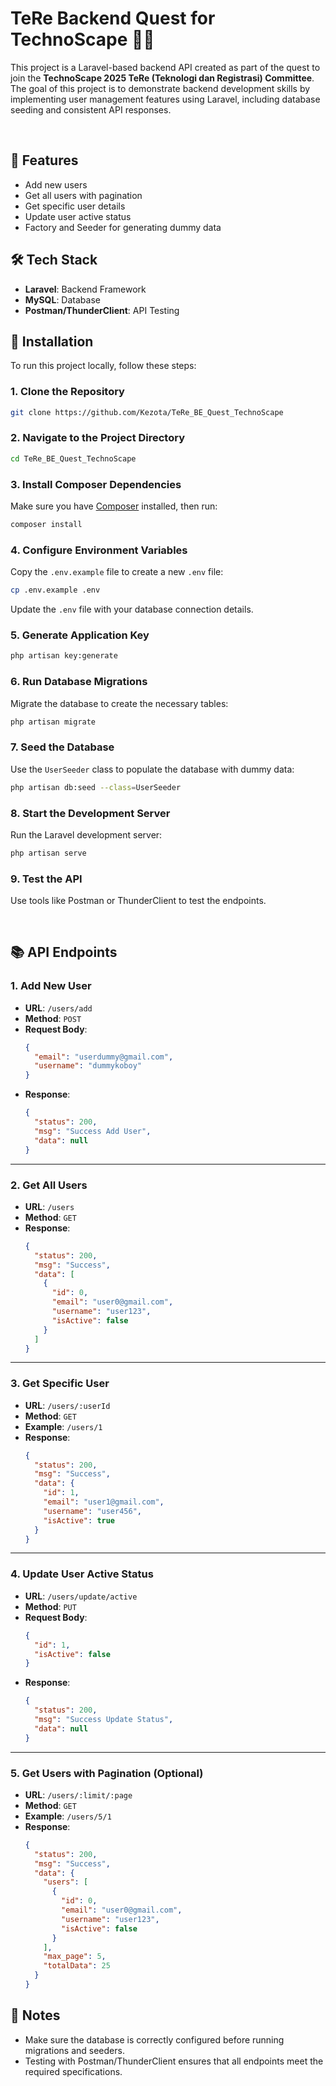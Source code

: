 # TeRe Backend Quest for TechnoScape 👨‍💻

This project is a Laravel-based backend API created as part of the quest to join the **TechnoScape 2025 TeRe (Teknologi dan Registrasi) Committee**. The goal of this project is to demonstrate backend development skills by implementing user management features using Laravel, including database seeding and consistent API responses.

<br>

## 🚀 Features
- Add new users
- Get all users with pagination
- Get specific user details
- Update user active status
- Factory and Seeder for generating dummy data

## 🛠️ Tech Stack
- **Laravel**: Backend Framework
- **MySQL**: Database
- **Postman/ThunderClient**: API Testing

## 🔧 Installation
To run this project locally, follow these steps:

### 1. Clone the Repository
```bash
git clone https://github.com/Kezota/TeRe_BE_Quest_TechnoScape
```

### 2. Navigate to the Project Directory
```bash
cd TeRe_BE_Quest_TechnoScape
```

### 3. Install Composer Dependencies
Make sure you have [Composer](https://getcomposer.org/) installed, then run:
```bash
composer install
```

### 4. Configure Environment Variables
Copy the `.env.example` file to create a new `.env` file:
```bash
cp .env.example .env
```
Update the `.env` file with your database connection details.

### 5. Generate Application Key
```bash
php artisan key:generate
```

### 6. Run Database Migrations
Migrate the database to create the necessary tables:
```bash
php artisan migrate
```

### 7. Seed the Database
Use the `UserSeeder` class to populate the database with dummy data:
```bash
php artisan db:seed --class=UserSeeder
```

### 8. Start the Development Server
Run the Laravel development server:
```bash
php artisan serve
```

### 9. Test the API
Use tools like Postman or ThunderClient to test the endpoints.

<br>

## 📚 API Endpoints

### 1. Add New User
- **URL**: `/users/add`
- **Method**: `POST`
- **Request Body**:
  ```json
  {
    "email": "userdummy@gmail.com",
    "username": "dummykoboy"
  }
  ```
- **Response**:
  ```json
  {
    "status": 200,
    "msg": "Success Add User",
    "data": null
  }
  ```

---

### 2. Get All Users
- **URL**: `/users`
- **Method**: `GET`
- **Response**:
  ```json
  {
    "status": 200,
    "msg": "Success",
    "data": [
      {
        "id": 0,
        "email": "user0@gmail.com",
        "username": "user123",
        "isActive": false
      }
    ]
  }
  ```

---

### 3. Get Specific User
- **URL**: `/users/:userId`
- **Method**: `GET`
- **Example**: `/users/1`
- **Response**:
  ```json
  {
    "status": 200,
    "msg": "Success",
    "data": {
      "id": 1,
      "email": "user1@gmail.com",
      "username": "user456",
      "isActive": true
    }
  }
  ```

---

### 4. Update User Active Status
- **URL**: `/users/update/active`
- **Method**: `PUT`
- **Request Body**:
  ```json
  {
    "id": 1,
    "isActive": false
  }
  ```
- **Response**:
  ```json
  {
    "status": 200,
    "msg": "Success Update Status",
    "data": null
  }
  ```

---

### 5. Get Users with Pagination (Optional)
- **URL**: `/users/:limit/:page`
- **Method**: `GET`
- **Example**: `/users/5/1`
- **Response**:
  ```json
  {
    "status": 200,
    "msg": "Success",
    "data": {
      "users": [
        {
          "id": 0,
          "email": "user0@gmail.com",
          "username": "user123",
          "isActive": false
        }
      ],
      "max_page": 5,
      "totalData": 25
    }
  }
  ```

## 📝 Notes
- Make sure the database is correctly configured before running migrations and seeders.
- Testing with Postman/ThunderClient ensures that all endpoints meet the required specifications.
